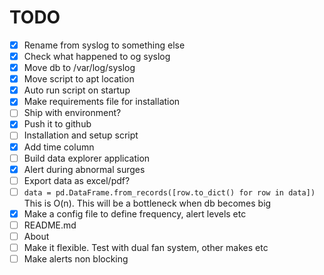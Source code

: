 # TODO

- [x] Rename from syslog to something else
- [x] Check what happened to og syslog
- [x] Move db to /var/log/syslog
- [x] Move script to apt location
- [x] Auto run script on startup
- [x] Make requirements file for installation
- [ ] Ship with environment?
- [x] Push it to github
- [ ] Installation and setup script
- [x] Add time column
- [ ] Build data explorer application
- [x] Alert during abnormal surges
- [ ] Export data as excel/pdf?
- [ ] ``data = pd.DataFrame.from_records([row.to_dict() for row in data])`` This is O(n). This will be a bottleneck when db becomes big
- [x] Make a config file to define frequency, alert levels etc
- [ ] README.md
- [ ] About
- [ ] Make it flexible. Test with dual fan system, other makes etc
- [ ] Make alerts non blocking
